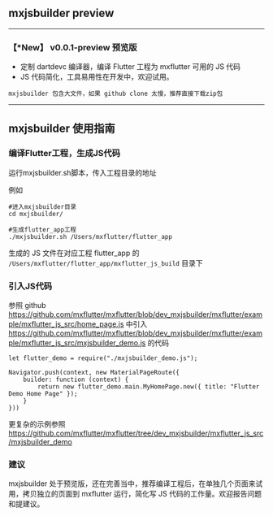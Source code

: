 ## mxjsbuilder preview

---

### 【*New】 v0.0.1-preview  预览版

* 定制 dartdevc 编译器，编译 Flutter 工程为 mxflutter 可用的 JS 代码
* JS 代码简化，工具易用性在开发中，欢迎试用。

`mxjsbuilder 包含大文件，如果 github clone 太慢，推荐直接下载zip包`

---
## mxjsbuilder 使用指南 

### 编译Flutter工程，生成JS代码
运行mxjsbuilder.sh脚本，传入工程目录的地址

例如 


```
#进入mxjsbuilder目录
cd mxjsbuilder/

#生成flutter_app工程
./mxjsbuilder.sh /Users/mxflutter/flutter_app
```


生成的 JS 文件在对应工程 flutter_app 的 `/Users/mxflutter/flutter_app/mxflutter_js_build` 目录下


### 引入JS代码

参照 github https://github.com/mxflutter/mxflutter/blob/dev_mxjsbuilder/mxflutter/example/mxflutter_js_src/home_page.js 中引入 https://github.com/mxflutter/mxflutter/blob/dev_mxjsbuilder/mxflutter/example/mxflutter_js_src/mxjsbuilder_demo.js 的代码


```
let flutter_demo = require("./mxjsbuilder_demo.js");
  
Navigator.push(context, new MaterialPageRoute({
    builder: function (context) {
        return new flutter_demo.main.MyHomePage.new({ title: "Flutter Demo Home Page" });
    }
}))

```


更复杂的示例参照 https://github.com/mxflutter/mxflutter/tree/dev_mxjsbuilder/mxflutter_js_src/mxjsbuilder_demo

### 建议

mxjsbuilder 处于预览版，还在完善当中，推荐编译工程后，在单独几个页面来试用，拷贝独立的页面到 mxflutter 运行，简化写 JS 代码的工作量。欢迎报告问题和提建议。




